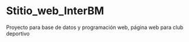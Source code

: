 # Stitio_web_InterBM
Proyecto para base de datos y programación web, página web para club deportivo 
